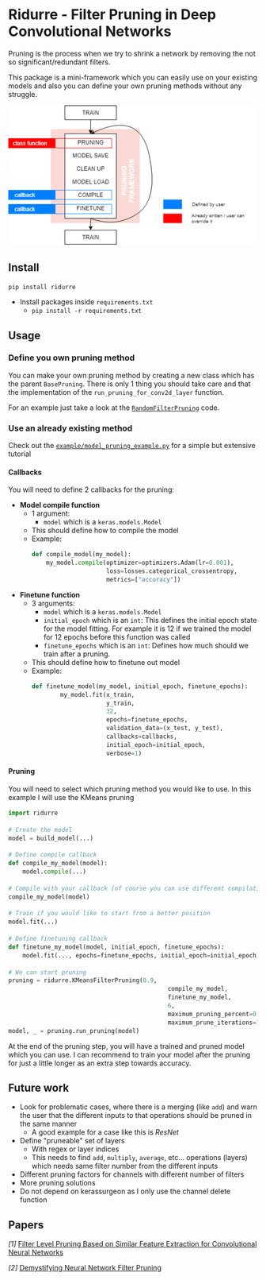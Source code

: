 # Ridurre - Filter Pruning in Deep Convolutional Networks

Pruning is the process when we try to shrink a network by removing the not so significant/redundant filters.

This package is a mini-framework which you can easily use on your existing models and also you can define your own
pruning methods without any struggle.

<img src="art/pruning_framework.png" alt="pruning framework diagram">


## Install

`pip install ridurre`

- Install packages inside `requirements.txt`
    - `pip install -r requirements.txt`

## Usage

### Define you own pruning method

You can make your own pruning method by creating a new class which has the parent `BasePruning`. There is only 1 thing
you should take care and that the implementation of the `run_pruning_for_conv2d_layer` function.

For an example just take a look at the [`RandomFilterPruning`](/ridurre/random_pruning.py) code.

### Use an already existing method

Check out the [`example/model_pruning_example.py`](/example/model_pruning_example.py) for a simple but
extensive tutorial

#### Callbacks

You will need to define 2 callbacks for the pruning:

- **Model compile function**
    - 1 argument:
        - `model` which is a `keras.models.Model`
    - This should define how to compile the model
    - Example:
        ```python
        def compile_model(my_model):
            my_model.compile(optimizer=optimizers.Adam(lr=0.001),
                             loss=losses.categorical_crossentropy,
                             metrics=["accuracy"])
        ```
- **Finetune function**
    - 3 arguments:
        - `model` which is a `keras.models.Model`
        - `initial_epoch` which is an `int`: This defines the initial epoch state for the model fitting.
        For example it is 12 if we trained the model for 12 epochs before this function was called
        - `finetune_epochs` which is an `int`: Defines how much should we train after a pruning.
    - This should define how to finetune out model
    - Example:
        ```python
        def finetune_model(my_model, initial_epoch, finetune_epochs):
                my_model.fit(x_train,
                             y_train,
                             32,
                             epochs=finetune_epochs,
                             validation_data=(x_test, y_test),
                             callbacks=callbacks,
                             initial_epoch=initial_epoch,
                             verbose=1)
        ```

#### Pruning

You will need to select which pruning method you would like to use. In this example I will use the KMeans pruning

```python
import ridurre

# Create the model
model = build_model(...)

# Define compile callback
def compile_my_model(model):
    model.compile(...)

# Compile with your callback (of course you can use different compilation for this train and the pruning)
compile_my_model(model)

# Train if you would like to start from a better position
model.fit(...)

# Define finetuning callback
def finetune_my_model(model, initial_epoch, finetune_epochs):
    model.fit(..., epochs=finetune_epochs, initial_epoch=initial_epoch)

# We can start pruning
pruning = ridurre.KMeansFilterPruning(0.9,
                                             compile_my_model,
                                             finetune_my_model,
                                             6,
                                             maximum_pruning_percent=0.4,
                                             maximum_prune_iterations=12)
model, _ = pruning.run_pruning(model)
```

At the end of the pruning step, you will have a trained and pruned model which you can use.
I can recommend to train your model after the pruning for just a little longer as an extra step towards accuracy.

## Future work

- Look for problematic cases, where there is a merging (like `add`) and warn the user that the different inputs to that
operations should be pruned in the same manner
    - A good example for a case like this is *ResNet*
- Define "pruneable" set of layers
    - With regex or layer indices
    - This needs to find `add`, `multiply`, `average`, etc... operations (layers) which needs same filter number
    from the different inputs
- Different pruning factors for channels with different number of filters
- More pruning solutions
- Do not depend on kerassurgeon as I only use the channel delete function

## Papers

*[1]* [Filter Level Pruning Based on Similar Feature Extraction for
Convolutional Neural Networks](https://www.jstage.jst.go.jp/article/transinf/E101.D/4/E101.D_2017EDL8248/_pdf)

*[2]* [Demystifying Neural Network Filter Pruning](https://openreview.net/pdf?id=rJffBWBtoX)
